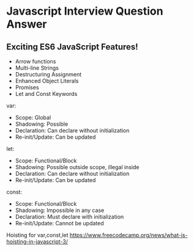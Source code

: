 # Javascript Interview Question Answer


##  Exciting ES6 JavaScript Features!

- Arrow functions
- Multi-line Strings
- Destructuring Assignment
- Enhanced Object Literals
- Promises
- Let and Const Keywords


var:

- Scope: Global 
- Shadowing: Possible 
- Declaration: Can declare without initialization 
- Re-init/Update: Can be updated 

let:

- Scope: Functional/Block 
- Shadowing: Possible outside scope, illegal inside 
- Declaration: Can declare without initialization
- Re-init/Update: Can be updated 

const:

- Scope: Functional/Block 
- Shadowing: Impossible in any case 
- Declaration: Must declare with initialization 
- Re-init/Update: Cannot be updated 

Hoisting for var,const,let
https://www.freecodecamp.org/news/what-is-hoisting-in-javascript-3/